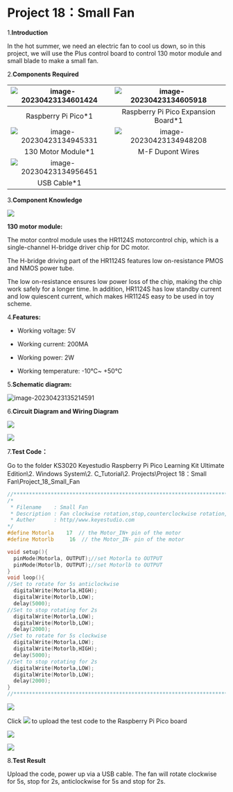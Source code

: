# Project 18：Small Fan

1.**Introduction**

In the hot summer, we need an electric fan to cool us down, so in this project, we will use the Plus control board to control 130 motor module and small blade to make a small fan.



2.**Components Required**

| ![image-20230423134601424](media/image-20230423134601424.png) | ![image-20230423134605918](media/image-20230423134605918.png) |
| :----------------------------------------------------------: | :----------------------------------------------------------: |
|                     Raspberry Pi Pico*1                      |             Raspberry Pi Pico Expansion Board*1              |
| ![image-20230423134945331](media/image-20230423134945331.png) | ![image-20230423134948208](media/image-20230423134948208.png) |
|                      130 Motor Module*1                      |                       M-F Dupont Wires                       |
| ![image-20230423134956451](media/image-20230423134956451.png) |                                                              |
|                         USB Cable*1                          |                                                              |



3.**Component Knowledge**

![](/media/a572bcde7a5e3bf01d273b3d9a024701.png)

**130 motor module:** 

The motor control module uses the HR1124S motorcontrol chip, which is a single-channel H-bridge driver chip for DC motor.

The H-bridge driving part of the HR1124S features low on-resistance PMOS and NMOS power tube. 

The low on-resistance ensures low power loss of the chip, making the chip work safely for a longer time. In addition, HR1124S has low standby current and low quiescent current, which makes HR1124S easy to be used in toy scheme.



4.**Features:**

- Working voltage: 5V

- Working current: 200MA

- Working power: 2W

- Working temperature: -10℃\~ +50℃



5.**Schematic diagram:**

![image-20230423135214591](media/image-20230423135214591.png)



6.**Circuit Diagram and Wiring Diagram**

![](/media/98c9335e5ef2e5304e2cddde04e6e168.png)

![](/media/aad9f071a4d7a6a9a62c2899c78822b8.png)



7.**Test Code：**

Go to the folder KS3020 Keyestudio Raspberry Pi Pico Learning Kit Ultimate Edition\\2. Windows System\\2. C\_Tutorial\\2. Projects\\Project 18：Small Fan\\Project\_18\_Small\_Fan

```c
//**********************************************************************************
/*
 * Filename    : Small Fan
 * Description : Fan clockwise rotation,stop,counterclockwise rotation,stop,cycle.
 * Auther      : http//www.keyestudio.com
*/
#define Motorla    17  // the Motor_IN+ pin of the motor
#define Motorlb     16  // the Motor_IN- pin of the motor

void setup(){
  pinMode(Motorla, OUTPUT);//set Motorla to OUTPUT
  pinMode(Motorlb, OUTPUT);//set Motorlb to OUTPUT
}
void loop(){
//Set to rotate for 5s anticlockwise
  digitalWrite(Motorla,HIGH);
  digitalWrite(Motorlb,LOW);
  delay(5000);
//Set to stop rotating for 2s 
  digitalWrite(Motorla,LOW);
  digitalWrite(Motorlb,LOW);
  delay(2000);
//Set to rotate for 5s clockwise
  digitalWrite(Motorla,LOW);
  digitalWrite(Motorlb,HIGH);
  delay(5000);
//Set to stop rotating for 2s 
  digitalWrite(Motorla,LOW);
  digitalWrite(Motorlb,LOW);
  delay(2000);
}
//**************************************************************************
```


![](/media/31f44f604d7d525739079df0eeefadaf.png)

Click ![](/media/b0d41283bf5ae66d2d5ab45db15331ba.png) to upload the test code to the Raspberry Pi Pico board

![](/media/a3d23191c514aac8127496546e93698a.png)

![](/media/1478ab9c8eea5ea5b404bdb718b17aad.png)



8.**Test Result**

Upload the code, power up via a USB cable. The fan will rotate clockwise for 5s, stop for 2s, anticlockwise for 5s and stop for 2s.
